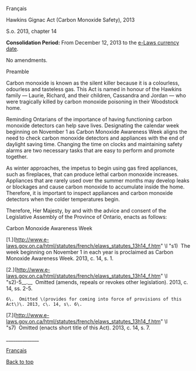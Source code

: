 [<a id="Top"></a>Français](http://www.e-laws.gov.on.ca/html/statutes/french/elaws_statutes_13h14_f.htm)

Hawkins Gignac Act \(Carbon Monoxide Safety\), 2013

S\.o\. 2013, chapter 14

__Consolidation Period:__  From December 12, 2013 to the [e\-Laws currency date](http://www.e-laws.gov.on.ca/navigation?file=currencyDates&lang=en)\.

No amendments\.

Preamble

Carbon monoxide is known as the silent killer because it is a colourless, odourless and tasteless gas\. This Act is named in honour of the Hawkins family — Laurie, Richard, and their children, Cassandra and Jordan — who were tragically killed by carbon monoxide poisoning in their Woodstock home\.

Reminding Ontarians of the importance of having functioning carbon monoxide detectors can help save lives\. Designating the calendar week beginning on November 1 as Carbon Monoxide Awareness Week aligns the need to check carbon monoxide detectors and appliances with the end of daylight saving time\. Changing the time on clocks and maintaining safety alarms are two necessary tasks that are easy to perform and promote together\. 

As winter approaches, the impetus to begin using gas fired appliances, such as fireplaces, that can produce lethal carbon monoxide increases\. Appliances that are rarely used over the summer months may develop leaks or blockages and cause carbon monoxide to accumulate inside the home\. Therefore, it is important to inspect appliances and carbon monoxide detectors when the colder temperatures begin\.

Therefore, Her Majesty, by and with the advice and consent of the Legislative Assembly of the Province of Ontario, enacts as follows:

Carbon Monoxide Awareness Week

<a id="s1"></a>	[1\.](http://www.e-laws.gov.on.ca/html/statutes/french/elaws_statutes_13h14_f.htm" \l "s1)  The week beginning on November 1 in each year is proclaimed as Carbon Monoxide Awareness Week\. 2013, c\. 14, s\. 1\.

<a id="s2"></a>	[2\.](http://www.e-laws.gov.on.ca/html/statutes/french/elaws_statutes_13h14_f.htm" \l "s2)\-5__\.__  Omitted \(amends, repeals or revokes other legislation\)\. 2013, c\. 14, ss\. 2\-5\.

	6\.  Omitted \(provides for coming into force of provisions of this Act\)\. 2013, c\. 14, s\. 6\.

<a id="s7"></a>	[7\.](http://www.e-laws.gov.on.ca/html/statutes/french/elaws_statutes_13h14_f.htm" \l "s7)  Omitted \(enacts short title of this Act\)\. 2013, c\. 14, s\. 7\.

\_\_\_\_\_\_\_\_\_\_\_\_\_\_

[Français](http://www.e-laws.gov.on.ca/html/statutes/french/elaws_statutes_13h14_f.htm)

[Back to top](#Top)

